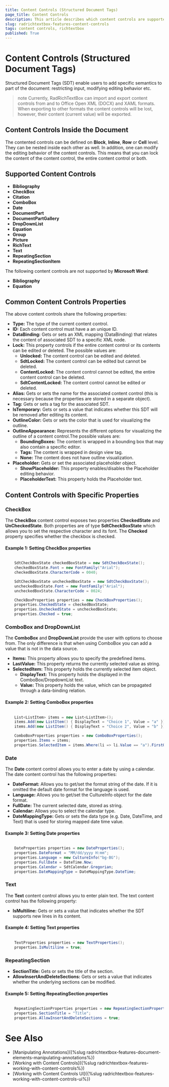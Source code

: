```yaml
---
title: Content Controls (Structured Document Tags) 
page_title: Content Controls
description: This article describes which content controls are supported in RadRichTextBox.
slug: radrichtextbox-features-content-controls
tags: content controls, richtextbox
published: True
---
```


# Content Controls (Structured Document Tags)

Structured Document Tags (SDT) enable users to add specific semantics to part of the document: restricting input, modifying editing behavior etc. 

>note Currently, RadRichTextBox can import and export content controls from and to Office Open XML (DOCX) and XAML formats. When exporting to other formats the content controls will be lost, however, their content (current value) will be exported.

## Content Controls Inside the Document

The contented controls can be defined on __Block__, __Inline__, __Row__ or __Cell__ level. They can be nested inside each other as well. In addition, one can modify the editing behavior of the content controls. This means that you can lock the content of the content control, the entire content control or both.

## Supported Content Controls 

* __Bibliography__
* __CheckBox__
* __Citation__
* __ComboBox__
* __Date__
* __DocumentPart__
* __DocumentPartGallery__
* __DropDownList__ 
* __Equation__
* __Group__
* __Picture__
* __RichText__
* __Text__
* __RepeatingSection__
* __RepeatingSectionItem__

The following content controls are not supported by __Microsoft Word__:  
* __Bibliography__
* __Equation__

## Common Content Controls Properties

The above content controls share the following properties: 

* __Type:__ The type of the current content control. 
* __ID:__ Each content control must have a an unique ID.
* __DataBinding:__ Gets or sets an XML mapping (DataBinding) that relates the content of associated SDT to a specific XML node.
* __Lock:__ This property controls if the entire content control or its contents can be edited or deleted. The possible values are:
    - __Unlocked:__ The content control can be edited and deleted. 
    - __SdtLocked:__ The content control can be edited but cannot be deleted.
    - __ContentLocked:__ The content control cannot be edited, the entire content control can be deleted.
    - __SdtContentLocked:__ The content control cannot be edited or deleted. 
* __Alias:__ Gets or sets the name for the associated content control (this is necessary because the properties are stored in a separate object).
* __Tag:__ Gets or sets a tag for the associated SDT.
* __IsTemporary:__ Gets or sets a value that indicates whether this SDT will be removed after editing its content.
* __OutlineColor:__ Gets or sets the color that is used for visualizing the outline.
* __OutlineAppearance:__ Represents the different options for visualizing the outline of a content control.The possible values are:
    - __BoundingBoxes:__ The content is wrapped in a bounding box that may also contain a specific editor.
    - __Tags:__ The content is wrapped in design view tag.
    - __None:__ The content does not have outline visualization.
* __Placeholder:__ Gets or set the associated placeholder object.
    - __ShowPlaceholder:__ This property enables/disables the Placeholder editing behavior.
    - __PlaceholderText:__ This property holds the Placeholder text.

## Content Controls with Specific Properties

### CheckBox

The __CheckBox__ content control exposes two properties __CheckedState__ and __UnCheckedState__. Both properties are of type __SdtCheckBoxState__ which allows you to set the respective character and its font. The __Checked__ property specifies whether the checkbox is checked.

#### Example 1: Setting CheckBox properties



```C#

    SdtCheckBoxState checkedBoxState = new SdtCheckBoxState();
    checkedBoxState.Font = new FontFamily("Arial");
    checkedBoxState.CharacterCode = 0040;

    SdtCheckBoxState uncheckedBoxState = new SdtCheckBoxState();
    uncheckedBoxState.Font = new FontFamily("Arial");
    uncheckedBoxState.CharacterCode = 0024;

    CheckBoxProperties properties = new CheckBoxProperties();
    properties.CheckedState = checkedBoxState;
    properties.UncheckedState = uncheckedBoxState;
    properties.Checked = true;
```

### ComboBox and DropDownList

The __ComboBox__ and __DropDownList__ provide the user with options to choose from. The only difference is that when using ComboBox you can add a value that is not in the data source.
* __Items:__ This property allows you to specify the predefined items. 
* __LastValue:__ This property returns the currently selected value as string. 
* __SelectedItem:__ This property holds the currently selected item object.
    - __DisplayText:__ This property holds the displayed in the ComboBox/DropdownList text.
    - __Value:__ This property holds the value, which can be propagated through a data-binding relation.

#### Example 2: Setting ComboBox properties



```C#

    List<ListItem> items = new List<ListItem>();
    items.Add(new ListItem() { DisplayText = "Choice 1", Value = "a" });
    items.Add(new ListItem() { DisplayText = "Choice 2", Value = "b" });

    ComboBoxProperties properties = new ComboBoxProperties();
    properties.Items = items;
    properties.SelectedItem = items.Where(li => li.Value == "a").FirstOrDefault();
```

### Date

The __Date__ content control allows you to enter a date by using a calendar. The date content control has the following properties:
* __DateFormat:__ Allows you to get/set the format string of the date. If it is omitted the default date format for the language is used.
* __Language:__ Allows you to get/set the CultureInfo object for the date format.
* __FullDate:__ The current selected date, stored as string.
* __Calendar:__ Allows you to select the calendar type.
* __DateMappingType:__ Gets or sets the data type (e.g. Date, DateTime, and Text) that is used for storing mapped date time value. 

#### Example 3: Setting Date properties



```C#

    DateProperties properties = new DateProperties();
    properties.DateFormat = "MM/dd/yyyy H:mm";
    properties.Language = new CultureInfo("bg-BG");
    properties.FullDate = DateTime.Now;
    properties.Calendar = SdtCalendar.Gregorian;
    properties.DateMappingType = DateMappingType.DateTime;
```

### Text

The __Text__ content control allows you to enter plain text. The text content control has the following property:
* __IsMultiline:__ Gets or sets a value that indicates whether the SDT supports new lines in its content.

#### Example 4: Setting Text properties



```C#

    TextProperties properties = new TextProperties();
    properties.IsMultiline = true;
```

### RepeatingSection

* __SectionTitle:__ Gets or sets the title of the section.
* __AllowInsertAndDeleteSections:__ Gets or sets a value that indicates whether the underlying sections can be modified.

#### Example 5: Setting RepeatingSection properties



```C#

    RepeatingSectionProperties properties = new RepeatingSectionProperties();
    properties.SectionTitle = "Title";
    properties.AllowInsertAndDeleteSections = true;
```

# See Also
* [Manipulating Annotations]({%slug radrichtextbox-features-document-elements-manipulating-annotations%}) 
* [Working with Content Controls]({%slug radrichtextbox-features-working-with-content-controls%})
* [Working with Content Controls UI]({%slug radrichtextbox-features-working-with-content-controls-ui%})

